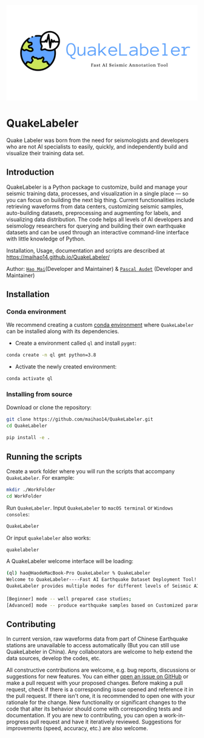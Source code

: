 ![](./docs/Images/QuakeLabeler.png)

# QuakeLabeler
Quake Labeler was born from the need for seismologists and developers who are not AI specialists to easily, quickly, and independently build and visualize their training data set.

## Introduction
QuakeLabeler is a Python package to customize, build and manage your seismic training data, processes, and visualization in a single place — so you can focus on building the next big thing. Current functionalities include retrieving waveforms from data centers, customizing seismic samples, auto-building datasets, preprocessing and augmenting for labels, and visualizing data distribution. The code helps all levels of AI developers and seismology researchers for querying and building their own earthquake datasets and can be used through an interactive command-line interface with little knowledge of Python.

Installation, Usage, documentation and scripts are described at
 https://maihao14.github.io/QuakeLabeler/

Author: [`Hao Mai`](https://www.uogeophysics.com/authors/mai/)(Developer and Maintainer)
 & [`Pascal Audet`](https://www.uogeophysics.com/authors/admin/) (Developer and Maintainer)

## Installation

### Conda environment

We recommend creating a custom
[conda environment](https://conda.io/docs/user-guide/tasks/manage-environments.html)
where `QuakeLabeler` can be installed along with its dependencies.

- Create a environment called `ql` and install `pygmt`:

```bash
conda create -n ql gmt python=3.8
```

- Activate the newly created environment:

```bash
conda activate ql
```

### Installing from source

Download or clone the repository:
```bash
git clone https://github.com/maihao14/QuakeLabeler.git
cd QuakeLabeler
```

```bash
pip install -e .
```

## Running the scripts

Create a work folder where you will run the scripts that accompany `QuakeLabeler`. For example:

```bash
mkdir ./WorkFolder
cd WorkFolder
```

Run `QuakeLabeler`. Input ``QuakeLabeler`` to `macOS terminal` or `Windows consoles`:

```bash
QuakeLabeler
```

Or input ``quakelabeler`` also works:

```bash
quakelabeler
```

A QuakeLabeler welcome interface will be loading:

```bash
(ql) hao@HaodeMacBook-Pro QuakeLabeler % QuakeLabeler
Welcome to QuakeLabeler----Fast AI Earthquake Dataset Deployment Tool!
QuakeLabeler provides multiple modes for different levels of Seismic AI researchers

[Beginner] mode -- well prepared case studies;
[Advanced] mode -- produce earthquake samples based on Customized parameters.
```


## Contributing
In current version, raw waveforms data from part of Chinese Earthquake stations are unavailable to access automatically (But you can still use QuakeLabeler in China). Any collaborators are welcome to help extend the data sources, develop the codes, etc.

All constructive contributions are welcome, e.g. bug reports, discussions or suggestions for new features. You can either [open an issue on GitHub](https://github.com/maihao14/QuakeLabeler/issues) or make a pull request with your proposed changes. Before making a pull request, check if there is a corresponding issue opened and reference it in the pull request. If there isn't one, it is recommended to open one with your rationale for the change. New functionality or significant changes to the code that alter its behavior should come with corresponding tests and documentation. If you are new to contributing, you can open a work-in-progress pull request and have it iteratively reviewed. Suggestions for improvements (speed, accuracy, etc.) are also welcome.
